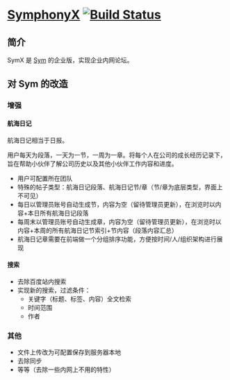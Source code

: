 # [SymphonyX](https://github.com/FangStarNet/symphonyx) [![Build Status](https://img.shields.io/travis/FangStarNet/symphonyx.svg?style=flat)](https://travis-ci.org/FangStarNet/symphonyx)

## 简介

SymX 是 [Sym](https://github.com/b3log/symphony) 的企业版，实现企业内网论坛。

## 对 Sym 的改造

### 增强

#### 航海日记

航海日记相当于日报。

用户每天为段落，一天为一节，一周为一章。将每个人在公司的成长经历记录下，旨在帮助小伙伴了解公司历史以及其他小伙伴工作内容和进度。

 * 用户可配置所在团队
 * 特殊的帖子类型：航海日记段落、航海日记节/章（节/章为底层类型，界面上不可见）
 * 每日以管理员账号自动生成节，内容为空（留待管理员更新），在浏览时以内容+本日所有航海日记段落
 * 每周末以管理员账号自动生成章，内容为空（留待管理员更新），在浏览时以内容+本周的所有航海日记节索引+节内容（段落内容汇总）
 * 航海日记章需要在前端做一个分组排序功能，方便按时间/人/组织架构进行展现

#### 搜索

 * 去除百度站内搜索
 * 实现新的搜索，过滤条件：
   * 关键字（标题、标签、内容）全文检索
   * 时间范围
   * 作者

### 其他

 * 文件上传改为可配置保存到服务器本地
 * 去除同步
 * 等等（去除一些内网上不用的特性）
